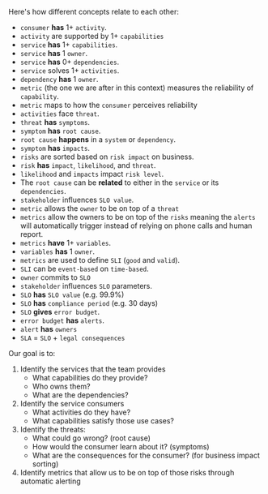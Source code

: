 Here's how different concepts relate to each other:

- `consumer` **has** 1+ `activity`.
- `activity` are supported by 1+ `capabilities`
- `service` **has** 1+ `capabilities`.
- `service` **has** 1 `owner`.
- `service` **has** 0+ `dependencies`.
- `service` solves 1+ `activities`.
- `dependency` **has** 1 `owner`.
- `metric` (the one we are after in this context) measures the reliability of `capability`.
- `metric` maps to how the `consumer` perceives reliability
- `activities` face `threat`.
- `threat` **has** `symptoms`.
- `symptom` **has** `root cause`.
- `root cause` **happens** in a `system` or `dependency`.
- `symptom` **has** `impacts`.
- `risks` are sorted based on `risk impact` on business.
- `risk` **has** `impact`, `likelihood`, and `threat`.
- `likelihood` and `impacts` impact `risk level`.
- The `root cause` can be **related** to either in the `service` or its `dependencies`.
- `stakeholder` influences `SLO value`.
- `metric` allows the `owner` to be on top of a `threat`
- `metrics` allow the owners to be on top of the `risks` meaning the `alerts` will automatically trigger instead of relying on phone calls and human report.
- `metrics` **have** 1+ `variables`.
- `variables` **has** 1 `owner`.
- `metrics` are used to define `SLI` (`good` and `valid`).
- `SLI` can be `event-based` on `time-based`.
- `owner` commits to `SLO`
- `stakeholder` influences `SLO` parameters.
- `SLO` **has** `SLO value` (e.g. 99.9%)
- `SLO` **has** `compliance period` (e.g. 30 days)
- `SLO` **gives** `error budget`.
- `error budget` **has** `alerts`.
- `alert` **has** `owners`
- `SLA` = `SLO` + `legal consequences`

Our goal is to:

1. Identify the services that the team provides
   - What capabilities do they provide?
   - Who owns them?
   - What are the dependencies?
2. Identify the service consumers
   - What activities do they have?
   - What capabilities satisfy those use cases?
3. Identify the threats:
   - What could go wrong? (root cause)
   - How would the consumer learn about it? (symptoms)
   - What are the consequences for the consumer? (for business impact sorting)
4. Identify metrics that allow us to be on top of those risks through automatic alerting